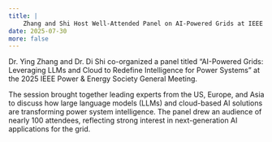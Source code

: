 ```yaml
---
title: |
    Zhang and Shi Host Well-Attended Panel on AI-Powered Grids at IEEE PES GM 2025
date: 2025-07-30
more: false
---
```

Dr. Ying Zhang and Dr. Di Shi co-organized a panel titled “AI-Powered Grids: Leveraging LLMs and Cloud to Redefine Intelligence for Power Systems” at the 2025 IEEE Power & Energy Society General Meeting.

The session brought together leading experts from the US, Europe, and Asia to discuss how large language models (LLMs) and cloud-based AI solutions are transforming power system intelligence. The panel drew an audience of nearly 100 attendees, reflecting strong interest in next-generation AI applications for the grid.
